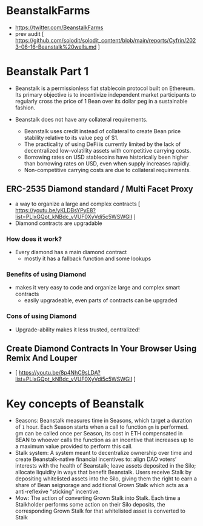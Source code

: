 # BeanstalkFarms
- https://twitter.com/BeanstalkFarms
- prev audit [ https://github.com/solodit/solodit_content/blob/main/reports/Cyfrin/2023-06-16-Beanstalk%20wells.md ]

# Beanstalk Part 1

- Beanstalk is a permissionless fiat stablecoin protocol built on Ethereum. Its primary objective is to incentivize independent market participants to regularly cross the price of 1 Bean over its dollar peg in a sustainable fashion.
  
- Beanstalk does not have any collateral requirements.
    - Beanstalk uses credit instead of collateral to create Bean price stability relative to its value peg of $1. 
    - The practicality of using DeFi is currently limited by the lack of decentralized low-volatility assets with competitive carrying costs.
    - Borrowing rates on USD stablecoins have historically been higher than borrowing rates on USD, even when supply increases rapidly. 
    - Non-competitive carrying costs are due to collateral requirements.
    
## ERC-2535 Diamond standard / Multi Facet Proxy
- a way to organize a large and complex contracts [ https://youtu.be/yKLDBsYPyE8?list=PLlxGQpt_kNBdc_vVUF0XyVdi5c5WSWGII ]
- Diamond contracts are upgradable

### How does it work?
- Every diamond has a main diamond contract
    - mostly it has a fallback function and some lookups
### Benefits of using Diamond
- makes it very easy to code and organize large and complex smart contracts
    - easily upgradeable, even parts of contracts can be upgraded
    
### Cons of using Diamond
- Upgrade-ability makes it less trusted, centralized!

## Create Diamond Contracts In Your Browser Using Remix And Louper

- [ https://youtu.be/8p4NhC9sLDA?list=PLlxGQpt_kNBdc_vVUF0XyVdi5c5WSWGII ]

# Key concepts of Beanstalk
- Seasons: Beanstalk measures time in Seasons, which target a duration of `1` hour. Each Season starts when
  a call to function `gm` is performed. gm can be called once per Season, its cost in ETH compensated in BEAN
  to whoever calls the function as an incentive that increases up to a maximum value provided to perform this
  call.
- Stalk system: A system meant to decentralize ownership over time and create Beanstalk-native financial
  incentives to: align DAO voters’ interests with the health of Beanstalk; leave assets deposited in the Silo;
  allocate liquidity in ways that benefit Beanstalk. Users receive Stalk by depositing whitelisted assets into the
  Silo, giving them the right to earn a share of Bean seignorage and additional Grown Stalk which acts as a
  anti-reflexive "sticking" incentive.
- Mow: The action of converting Grown Stalk into Stalk. Each time a Stalkholder performs some action on
  their Silo deposits, the corresponding Grown Stalk for that whitelisted asset is converted to Stalk
